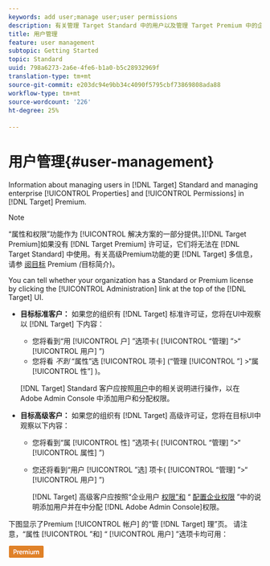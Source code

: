 ```yaml
---
keywords: add user;manage user;user permissions
description: 有关管理 Target Standard 中的用户以及管理 Target Premium 中的企业属性和权限的信息。
title: 用户管理
feature: user management
subtopic: Getting Started
topic: Standard
uuid: 798a6273-2a6e-4fe6-b1a0-b5c28932969f
translation-type: tm+mt
source-git-commit: e203dc94e9bb34c4090f5795cbf73869808ada88
workflow-type: tm+mt
source-wordcount: '226'
ht-degree: 25%

---
```



# 用户管理{#user-management}

Information about managing users in [!DNL Target] Standard and managing enterprise [!UICONTROL Properties] and [!UICONTROL Permissions] in [!DNL Target] Premium.

>[!NOTE]
>
>“属性和权限”功能作为 [!UICONTROL  解决方案的一部分提供。][!DNL Target Premium]如果没有 [!DNL Target Premium] 许可证，它们将无法在 [!DNL Target Standard] 中使用。有关高级Premium功能的更 [!DNL Target] 多信息，请参 [阅目标](/help/c-intro/intro.md#premium) Premium *(*&#x200B;目标简介)。

You can tell whether your organization has a Standard or Premium license by clicking the [!UICONTROL Administration] link at the top of the [!DNL Target] UI.

* **目标标准客户：** 如果您的组织有 [!DNL Target] 标准许可证，您将在UI中观察以 [!DNL Target] 下内容：

   * 您将看到“用 [!UICONTROL 户] ”选项卡( [!UICONTROL “管理] ”>“ [!UICONTROL 用户] ”)
   * 您将看 *不到* “属性”选 [!UICONTROL 项卡] (“管理 [!UICONTROL ”] >“属 [!UICONTROL 性”] )。

   [!DNL Target] Standard 客户应按照[用户](/help/administrating-target/c-user-management/c-user-management/user-management.md)中的相关说明进行操作，以在 Adobe Admin Console 中添加用户和分配权限。

* **目标高级客户：** 如果您的组织有 [!DNL Target] 高级许可证，您将在目标UI中观察以下内容：

   * 您将看到“属 [!UICONTROL 性] ”选项卡( [!UICONTROL “管理] ”>“ [!UICONTROL 属性] ”)
   * 您还将看到“用户 [!UICONTROL ”选] 项卡( [!UICONTROL “管理] ”>“ [!UICONTROL 用户] ”)

      [!DNL Target] 高级客户应按照“企业用户 [权限”和](../../administrating-target/c-user-management/property-channel/property-channel.md#concept_E396B16FA2024ADBA27BC056138F9838) “ [配置企业权限](../../administrating-target/c-user-management/property-channel/properties-overview.md#concept_22F2855DBF0D4754B9460F5D68749C71) ”中的说明添加用户并在中分配 [!DNL Adobe Admin Console]权限。

下图显示了Premium [!UICONTROL 帐户] 的“管 [!DNL Target] 理”页。 请注意，“属性 [!UICONTROL ”和] “ [!UICONTROL 用户] ”选项卡均可用：

![“管理”选项卡](/help/administrating-target/assets/premium.png)

